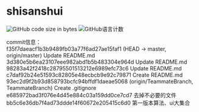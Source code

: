 # shisanshui
![GitHub code size in bytes](https://img.shields.io/github/languages/code-size/291713624/shisanshui)
![GitHub语言计数](https://img.shields.io/github/languages/count/291713624/shisanshui)

commit信息：
<br>f35f7daeacf1b3b9489fb03a77f6ad27ae15faf1 (HEAD -> master, origin/master) Update README.md
<br>3d380e5b6ea23107eee982abd1b5b483304e964d Update README.md
<br>98283a42f2418c28795501513212e6989efc73c6 Update README.md
<br>c7daf92b24e51593c82805e48ecbcb9e92c79871 Create README.md
<br>93ec2d9f2b93d858793bcfc94bffdf1daeae5068 (origin/TeammateBranch, TeammateBranch) Create .gitignore
<br>e685972bad3f076e4d45e884c03a159dd0ce7cd7 去掉不必要的文件
<br>bb5c6e36db7f4ad73ddde14f60672e205415c6d0 第一版本算法、ui大集合
